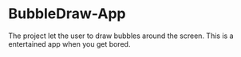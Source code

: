# BubbleDraw-App
The project let the user to draw bubbles around the screen. This is a entertained app when you get bored.
